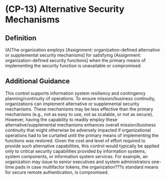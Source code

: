 
# (CP-13) Alternative Security Mechanisms

## Definition

(A)The organization employs [Assignment: organization-defined alternative or supplemental security mechanisms] for satisfying [Assignment: organization-defined security functions] when the primary means of implementing the security function is unavailable or compromised.

## Additional Guidance

This control supports information system resiliency and contingency planning/continuity of operations. To ensure mission/business continuity, organizations can implement alternative or supplemental security mechanisms. These mechanisms may be less effective than the primary mechanisms (e.g., not as easy to use, not as scalable, or not as secure). However, having the capability to readily employ these alternative/supplemental mechanisms enhances overall mission/business continuity that might otherwise be adversely impacted if organizational operations had to be curtailed until the primary means of implementing the functions was restored. Given the cost and level of effort required to provide such alternative capabilities, this control would typically be applied only to critical security capabilities provided by information systems, system components, or information system services. For example, an organization may issue to senior executives and system administrators one-time pads in case multifactor tokens, the organization???s standard means for secure remote authentication, is compromised.
